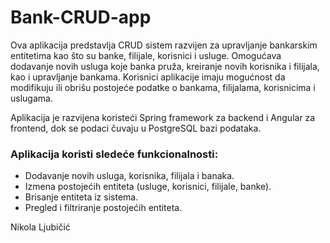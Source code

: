 # Bank-CRUD-app
Ova aplikacija predstavlja CRUD sistem razvijen za upravljanje bankarskim entitetima kao što su banke, filijale, korisnici i usluge.
Omogućava dodavanje novih usluga koje banka pruža, kreiranje novih korisnika i filijala, kao i upravljanje bankama. 
Korisnici aplikacije imaju mogućnost da modifikuju ili obrišu postojeće podatke o bankama, filijalama, korisnicima i uslugama.

Aplikacija je razvijena koristeći Spring framework za backend i Angular za frontend, dok se podaci čuvaju u PostgreSQL bazi podataka.

### Aplikacija koristi sledeće funkcionalnosti:

- Dodavanje novih usluga, korisnika, filijala i banaka.
- Izmena postojećih entiteta (usluge, korisnici, filijale, banke).
- Brisanje entiteta iz sistema.
- Pregled i filtriranje postojećih entiteta.

Nikola Ljubičić
